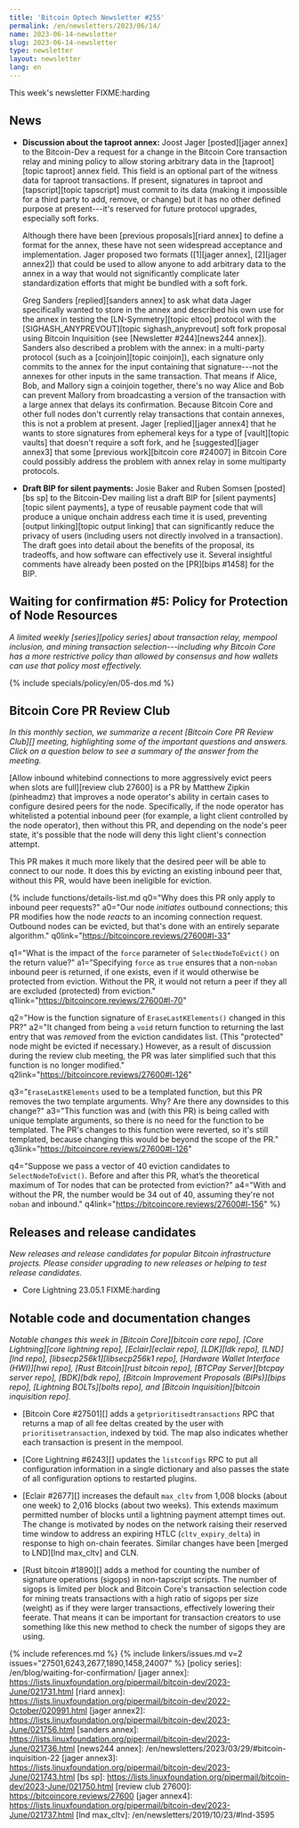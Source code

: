 ```yaml
---
title: 'Bitcoin Optech Newsletter #255'
permalink: /en/newsletters/2023/06/14/
name: 2023-06-14-newsletter
slug: 2023-06-14-newsletter
type: newsletter
layout: newsletter
lang: en
---
```

This week's newsletter FIXME:harding

## News

- **Discussion about the taproot annex:** Joost Jager [posted][jager
  annex] to the Bitcoin-Dev a request for a change in the Bitcoin Core
  transaction relay and mining policy to allow storing arbitrary data in
  the [taproot][topic taproot] annex field.  This field is an optional
  part of the witness data for taproot transactions.  If present,
  signatures in taproot and [tapscript][topic tapscript] must commit to
  its data (making it impossible for a third party to add, remove, or
  change) but it has no other defined purpose at present---it's reserved
  for future protocol upgrades, especially soft forks.

    Although there have been [previous proposals][riard annex] to define
    a format for the annex, these have not seen widespread acceptance
    and implementation.  Jager proposed two formats ([1][jager annex],
    [2][jager annex2]) that could be used to allow anyone to add
    arbitrary data to the annex in a way that would not significantly
    complicate later standardization efforts that might be bundled with
    a soft fork.

    Greg Sanders [replied][sanders annex] to ask what data Jager
    specifically wanted to store in the annex and described his own use
    for the annex in testing the [LN-Symmetry][topic eltoo] protocol
    with the [SIGHASH_ANYPREVOUT][topic sighash_anyprevout] soft fork
    proposal using Bitcoin Inquisition (see [Newsletter #244][news244
    annex]).  Sanders also described a problem with the annex: in a
    multi-party protocol (such as a [coinjoin][topic coinjoin]), each
    signature only commits to the annex for the input containing that
    signature---not the annexes for other inputs in the same
    transaction.  That means if Alice, Bob, and Mallory sign a coinjoin
    together, there's no way Alice and Bob can prevent Mallory from
    broadcasting a version of the transaction with a large annex that
    delays its confirmation.  Because Bitcoin Core and other full nodes
    don't currently relay transactions that contain annexes, this is not
    a problem at present.  Jager [replied][jager annex4] that he wants
    to store signatures from ephemeral keys for a type of [vault][topic
    vaults] that doesn't require a soft fork, and he  [suggested][jager
    annex3] that some
    [previous work][bitcoin core #24007] in Bitcoin Core could possibly
    address the problem with annex relay in some multiparty protocols.

- **Draft BIP for silent payments:** Josie Baker and Ruben Somsen
  [posted][bs sp] to the Bitcoin-Dev mailing list a draft BIP for
  [silent payments][topic silent payments], a type of reusable payment
  code that will produce a unique onchain address each time it is used,
  preventing [output linking][topic output linking] that can
  significantly reduce the privacy of users (including users not
  directly involved in a transaction).  The draft goes into detail about
  the benefits of the proposal, its tradeoffs, and how software can
  effectively use it.  Several insightful comments have already been
  posted on the [PR][bips #1458] for the BIP.

## Waiting for confirmation #5: Policy for Protection of Node Resources

_A limited weekly [series][policy series] about transaction relay,
mempool inclusion, and mining transaction selection---including why
Bitcoin Core has a more restrictive policy than allowed by consensus and
how wallets can use that policy most effectively._

{% include specials/policy/en/05-dos.md %}

## Bitcoin Core PR Review Club

*In this monthly section, we summarize a recent [Bitcoin Core PR Review Club][]
meeting, highlighting some of the important questions and answers.  Click on a
question below to see a summary of the answer from the meeting.*

[Allow inbound whitebind connections to more aggressively evict peers when slots are full][review club 27600]
is a PR by Matthew Zipkin (pinheadmz) that improves a node operator's
ability in certain cases to configure desired peers for the node.
Specifically, if the node operator has whitelisted a potential inbound
peer (for example, a light client controlled by the node operator), then
without this PR, and depending on the node's peer state, it's possible
that the node will deny this light client's connection attempt.

This PR makes it much more likely that the desired peer will be able to
connect to our node. It does this by evicting an existing inbound peer
that, without this PR, would have been ineligible for eviction.

{% include functions/details-list.md
  q0="Why does this PR only apply to inbound peer requests?"
  a0="Our node _initiates_ outbound connections; this PR modifies how
      the node _reacts_ to an incoming connection request.
      Outbound nodes can be evicted, but that's done with an entirely
      separate algorithm."
  q0link="https://bitcoincore.reviews/27600#l-33"

  q1="What is the impact of the `force` parameter of `SelectNodeToEvict()`
      on the return value?"
  a1="Specifying `force` as `true` ensures that a non-`noban` inbound peer
      is returned, if one exists, even if it would otherwise be protected
      from eviction.
      Without the PR, it would not return a peer if they all are excluded
      (protected) from eviction."
  q1link="https://bitcoincore.reviews/27600#l-70"

  q2="How is the function signature of `EraseLastKElements()` changed in this PR?"
  a2="It changed from being a `void` return function to returning the last
      entry that was _removed_ from the eviction candidates list. (This
      \"protected\" node might be evicted if necessary.)
      However, as a result of discussion during the review club meeting,
      the PR was later simplified such that this function is no longer modified."
  q2link="https://bitcoincore.reviews/27600#l-126"

  q3="`EraseLastKElements` used to be a templated function, but this PR removes
      the two template arguments. Why? Are there any downsides to this change?"
  a3="This function was and (with this PR) is being called with unique template
      arguments, so there is no need for the function to be templated.
      The PR's changes to this function were reverted, so it's still templated,
      because changing this would be beyond the scope of the PR."
  q3link="https://bitcoincore.reviews/27600#l-126"

  q4="Suppose we pass a vector of 40 eviction candidates to `SelectNodeToEvict()`.
      Before and after this PR, what’s the theoretical maximum of Tor nodes
      that can be protected from eviction?"
  a4="With and without the PR, the number would be 34 out of 40, assuming
      they're not `noban` and inbound."
  q4link="https://bitcoincore.reviews/27600#l-156"
%}

## Releases and release candidates

*New releases and release candidates for popular Bitcoin infrastructure
projects.  Please consider upgrading to new releases or helping to test
release candidates.*

<!-- FIXME:harding to update Tuesday -->

- Core Lightning 23.05.1 FIXME:harding

## Notable code and documentation changes

*Notable changes this week in [Bitcoin Core][bitcoin core repo], [Core
Lightning][core lightning repo], [Eclair][eclair repo], [LDK][ldk repo],
[LND][lnd repo], [libsecp256k1][libsecp256k1 repo], [Hardware Wallet
Interface (HWI)][hwi repo], [Rust Bitcoin][rust bitcoin repo], [BTCPay
Server][btcpay server repo], [BDK][bdk repo], [Bitcoin Improvement
Proposals (BIPs)][bips repo], [Lightning BOLTs][bolts repo], and
[Bitcoin Inquisition][bitcoin inquisition repo].*

- [Bitcoin Core #27501][] adds a `getprioritisedtransactions` RPC that
  returns a map of all fee deltas created by the user with
  `prioritisetransaction`, indexed by txid. The map also indicates whether
  each transaction is present in the mempool.

- [Core Lightning #6243][] updates the `listconfigs` RPC to put all
  configuration information in a single dictionary and also passes the
  state of all configuration options to restarted plugins.

- [Eclair #2677][] increases the default `max_cltv` from 1,008 blocks
  (about one week) to 2,016 blocks (about two weeks). This extends
  maximum permitted number of blocks until a lightning payment attempt
  times out. The change is motivated by nodes on the network raising
  their reserved time window to address an expiring HTLC
  (`cltv_expiry_delta`) in response to high on-chain feerates. Similar
  changes have been [merged to LND][lnd max_cltv] and CLN.

- [Rust bitcoin #1890][] adds a method for counting the number of
  signature operations (sigops) in non-tapscript scripts.  The number of
  sigops is limited per block and Bitcoin Core's transaction selection
  code for mining treats transactions with a high ratio of sigops per
  size (weight) as if they were larger transactions, effectively
  lowering their feerate.  That means it can be important for
  transaction creators to use something like this new method to check
  the number of sigops they are using.

{% include references.md %}
{% include linkers/issues.md v=2 issues="27501,6243,2677,1890,1458,24007" %}
[policy series]: /en/blog/waiting-for-confirmation/
[jager annex]: https://lists.linuxfoundation.org/pipermail/bitcoin-dev/2023-June/021731.html
[riard annex]: https://lists.linuxfoundation.org/pipermail/bitcoin-dev/2022-October/020991.html
[jager annex2]: https://lists.linuxfoundation.org/pipermail/bitcoin-dev/2023-June/021756.html
[sanders annex]: https://lists.linuxfoundation.org/pipermail/bitcoin-dev/2023-June/021736.html
[news244 annex]: /en/newsletters/2023/03/29/#bitcoin-inquisition-22
[jager annex3]: https://lists.linuxfoundation.org/pipermail/bitcoin-dev/2023-June/021743.html
[bs sp]: https://lists.linuxfoundation.org/pipermail/bitcoin-dev/2023-June/021750.html
[review club 27600]: https://bitcoincore.reviews/27600
[jager annex4]: https://lists.linuxfoundation.org/pipermail/bitcoin-dev/2023-June/021737.html
[lnd max_cltv]: /en/newsletters/2019/10/23/#lnd-3595

